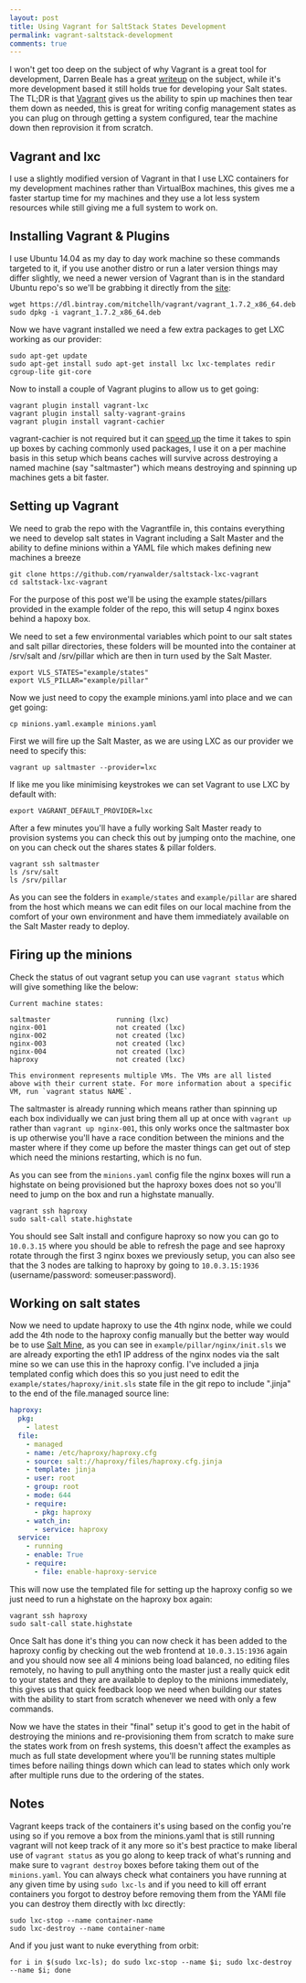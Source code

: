 ```yaml
---
layout: post
title: Using Vagrant for SaltStack States Development
permalink: vagrant-saltstack-development
comments: true
---
```


I won't get too deep on the subject of why Vagrant is a great tool for development, Darren Beale has a great [writeup](http://24ways.org/2014/what-is-vagrant-and-why-should-i-care/) on the subject, while it's more development based it still holds true for developing your Salt states. The TL;DR is that [Vagrant](https://www.vagrantup.com) gives us the ability to spin up machines then tear them down as needed, this is great for writing config management states as you can plug on through getting a system configured, tear the machine down then reprovision it from scratch.

## Vagrant and lxc

I use a slightly modified version of Vagrant in that I use LXC containers for my development machines rather than VirtualBox machines, this gives me a faster startup time for my machines and they use a lot less system resources while still giving me a full system to work on.

## Installing Vagrant & Plugins
I use Ubuntu 14.04 as my day to day work machine so these commands targeted to it, if you use another distro or run a later version things may differ slightly, we need a newer version of Vagrant than is in the standard Ubuntu repo's so we'll be grabbing it directly from the [site](https://www.vagrantup.com/downloads.html):

    wget https://dl.bintray.com/mitchellh/vagrant/vagrant_1.7.2_x86_64.deb
    sudo dpkg -i vagrant_1.7.2_x86_64.deb

Now we have vagrant installed we need a few extra packages to get LXC working as our provider:

    sudo apt-get update
    sudo apt-get install sudo apt-get install lxc lxc-templates redir cgroup-lite git-core

Now to install a couple of Vagrant plugins to allow us to get going:

    vagrant plugin install vagrant-lxc
    vagrant plugin install salty-vagrant-grains
    vagrant plugin install vagrant-cachier

vagrant-cachier is not required but it can [speed up](http://fgrehm.viewdocs.io/vagrant-cachier/benchmarks) the time it takes to spin up boxes by caching commonly used packages, I use it on a per machine basis in this setup which beans caches will survive across destroying a named machine (say "saltmaster") which means destroying and spinning up machines gets a bit faster.

## Setting up Vagrant
We need to grab the repo with the Vagrantfile in, this contains everything we need to develop salt states in Vagrant including a Salt Master and the ability to define minions within a YAML file which makes defining new machines a breeze

    git clone https://github.com/ryanwalder/saltstack-lxc-vagrant
    cd saltstack-lxc-vagrant

For the purpose of this post we'll be using the example states/pillars provided in the example folder of the repo, this will setup 4 nginx boxes behind a hapoxy box.

We need to set a few environmental variables which point to our salt states and salt pillar directories, these folders will be mounted into the container at /srv/salt and /srv/pillar which are then in turn used by the Salt Master.

    export VLS_STATES="example/states"
    export VLS_PILLAR="example/pillar"

Now we just need to copy the example minions.yaml into place and we can get going:

    cp minions.yaml.example minions.yaml

First we will fire up the Salt Master, as we are using LXC as our provider we need to specify this:

    vagrant up saltmaster --provider=lxc

If like me you like minimising keystrokes we can set Vagrant to use LXC by default with:

    export VAGRANT_DEFAULT_PROVIDER=lxc

After a few minutes you'll have a fully working Salt Master ready to provision systems you can check this out by jumping onto the machine, one on you can check out the shares states & pillar folders.

    vagrant ssh saltmaster
    ls /srv/salt
    ls /srv/pillar

As you can see the folders in `example/states` and `example/pillar` are shared from the host which means we can edit files on our local machine from the comfort of your own environment and have them immediately available on the Salt Master ready to deploy.

## Firing up the minions

Check the status of out vagrant setup you can use `vagrant status` which will give something like the below:

    Current machine states:

    saltmaster                running (lxc)
    nginx-001                 not created (lxc)
    nginx-002                 not created (lxc)
    nginx-003                 not created (lxc)
    nginx-004                 not created (lxc)
    haproxy                   not created (lxc)

    This environment represents multiple VMs. The VMs are all listed
    above with their current state. For more information about a specific
    VM, run `vagrant status NAME`.

The saltmaster is already running which means rather than spinning up each box individually we can just bring them all up at once with `vagrant up` rather than `vagrant up nginx-001`, this only works once the saltmaster box is up otherwise you'll have a race condition between the minions and the master where if they come up before the master things can get out of step which need the minions restarting, which is no fun.

As you can see from the `minions.yaml` config file the nginx boxes will run a highstate on being provisioned but the haproxy boxes does not so you'll need to jump on the box and run a highstate manually.

    vagrant ssh haproxy
    sudo salt-call state.highstate

You should see Salt install and configure haproxy so now you can go to `10.0.3.15` where you should be able to refresh the page and see haproxy rotate through the first 3 nginx boxes we previously setup, you can also see that the 3 nodes are talking to haproxy by going to `10.0.3.15:1936` (username/password: someuser:password).

## Working on salt states

Now we need to update haproxy to use the 4th nginx node, while we could add the 4th node to the haproxy config manually but the better way would be to use [Salt Mine](http://docs.saltstack.com/en/latest/topics/mine/), as you can see in `example/pillar/nginx/init.sls` we are already exporting the eth1 IP address of the nginx nodes via the salt mine so we can use this in the haproxy config. I've included a jinja templated config which does this so you just need to edit the `example/states/haproxy/init.sls` state file in the git repo to include ".jinja" to the end of the file.managed source line:

``` yaml
haproxy:
  pkg:
    - latest
  file:
    - managed
    - name: /etc/haproxy/haproxy.cfg
    - source: salt://haproxy/files/haproxy.cfg.jinja
    - template: jinja
    - user: root
    - group: root
    - mode: 644
    - require:
      - pkg: haproxy
    - watch_in:
      - service: haproxy
  service:
    - running
    - enable: True
    - require:
      - file: enable-haproxy-service
```

This will now use the templated file for setting up the haproxy config so we just need to run a highstate on the haproxy box again:

    vagrant ssh haproxy
    sudo salt-call state.highstate

Once Salt has done it's thing you can now check it has been added to the haproxy config by checking out the web frontend at `10.0.3.15:1936` again and you should now see all 4 minions being load balanced, no editing files remotely, no having to pull anything onto the master just a really quick edit to your states and they are available to deploy to the minions immediately, this gives us that quick feedback loop we need when building our states with the ability to start from scratch whenever we need with only a few commands.

Now we have the states in their "final" setup it's good to get in the habit of destroying the minions and re-provisioning them from scratch to make sure the states work from on fresh systems, this doesn't affect the examples as much as full state development where you'll be running states multiple times before nailing things down which can lead to states which only work after multiple runs due to the ordering of the states.

## Notes

Vagrant keeps track of the containers it's using based on the config you're using so if you remove a box from the minions.yaml that is still running vagrant will not keep track of it any more so it's best practice to make liberal use of `vagrant status` as you go along to keep track of what's running and make sure to `vagrant destroy` boxes before taking them out of the `minions.yaml`. You can always check what containers you have running at any given time by using `sudo lxc-ls` and if you need to kill off errant containers you forgot to destroy before removing them from the YAMl file you can destroy them directly with lxc directly:

    sudo lxc-stop --name container-name
    sudo lxc-destroy --name container-name

And if you just want to nuke everything from orbit:

    for i in $(sudo lxc-ls); do sudo lxc-stop --name $i; sudo lxc-destroy --name $i; done
